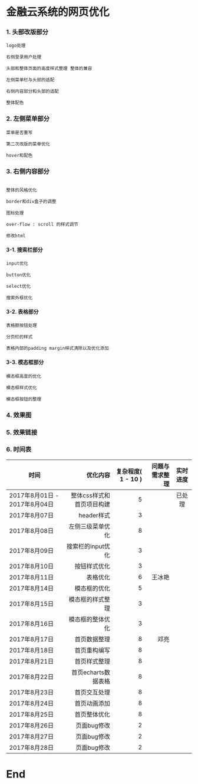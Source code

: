# 金融云系统的网页优化

### 1. 头部改版部分

```
logo处理

右侧登录用户处理

头部和整体页面的高度样式整理 整体的兼容

左侧菜单栏与头部的适配

右侧内容部分和头部的适配

整体配色

```

### 2. 左侧菜单部分

```
菜单是否重写

第二次改版的菜单优化

hover和配色

```

### 3. 右侧内容部分

```

整体的风格优化

border和div盒子的调整

图标处理

over-flow : scroll 的样式调节

修改html

```


#### 3-1. 搜索栏部分
```
input优化

button优化

select优化

搜索外框优化

```

#### 3-2. 表格部分
```
表格额按钮处理

分页栏的样式

表格内部的padding margin样式清除以及优化添加

```

#### 3-3. 模态框部分
```
模态框高度的优化

模态框样式优化

模态框按钮的整理
```

### 4. 效果图

### 5. 效果链接

### 6. 时间表

| 时间       | 优化内容   |  复杂程度( 1 - 10 )  |   问题与需求整理   |   实时进度   |
| --------   | -----:  | ----:  |   ----:  |  :----:  |
| 2017年8月01日 - 2017年8月04日        | 整体css样式和首页项目构建    |   5   |     |  已处理  |
| 2017年8月07日         |   header样式   |   3  |     |    |
| 2017年8月08日         |   左侧三级菜单优化    |   8  |    |    |
| 2017年8月09日         |   搜索栏的input优化    |   3  |     |    |
| 2017年8月10日         |   按钮样式优化    |   3  |    |    |
| 2017年8月11日         |   表格优化    |   6  |   王冰艳  |    |
| 2017年8月14日         |   模态框的优化    |  5  |    |    |
| 2017年8月15日         |   模态框的样式整理    |  3  |    |    |
| 2017年8月16日         |   模态框的整体优化    |  3  |    |    |
| 2017年8月17日         |   首页数据整理    |  8  |  邓亮   |    |
| 2017年8月18日         |   首页重构编写    |  8  |    |    |
| 2017年8月21日         |   首页样式整理    |  8  |     |    |
| 2017年8月22日         |   首页echarts数据表格    |  8  |    |    |
| 2017年8月23日         |   首页交互处理    |  8  |     |    |
| 2017年8月24日         |   首页动画添加    |  8  |    |    |
| 2017年8月25日         |   首页整体优化    |  8  |     |    |
| 2017年8月26日         |   页面bug修改    |  2  |     |    |
| 2017年8月27日         |   页面bug修改    |  2  |     |    |
| 2017年8月28日         |   页面bug修改    |  2  |     |    |



# End
